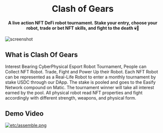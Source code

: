 
<h1 align="center">
  <br>
  <a href="etc/logo.png" alt="Markdownify" width="200"></a>
  <br>
  Clash of Gears
  <br>
</h1>

<h4 align="center">A live action NFT DeFi robot tournament. Stake your entry, choose your robot, trade or bet NFT skills, and fight to the death 💀🤖 </h4>

<p align="center">
</p>

![screenshot](etc/overview.gif)

## What is Clash Of Gears

Interest Bearing CyberPhysical Esport Robot Tournament, People can Collect NFT Robot. Trade, Fight and Power Up their Robot. Each NFT Robot can be represented as a Real-Life Robot to enter a monthly tournament by stake USDC through our DApp. The stake is pooled and goes to the Easify Network compound on Matic.
The tournament winner will take all interest earned by the pool. All physical robot read NFT properties and fight accordingly with different strength, weapons, and physical form.

## Demo Video

[![etc/assemble.png](https://img.youtube.com/vi/YOUTUBE_VIDEO_ID_HERE/0.jpg)](https://www.youtube.com/watch?v=a33FVQ9YslA&feature=youtu.be)